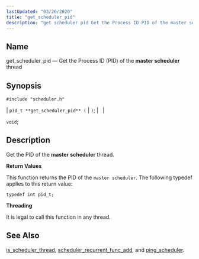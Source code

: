 ```yaml
---
lastUpdated: "03/26/2020"
title: "get_scheduler_pid"
description: "get scheduler pid Get the Process ID PID of the master scheduler thread pid t get scheduler pid void Get the PID of the master scheduler thread This function returns the PID of the master scheduler The following typedef applies to this return value typedef int pid t It is..."
---
```


<a name="apis.get_scheduler_pid"></a> 
## Name

get_scheduler_pid — Get the Process ID (PID) of the **master scheduler**           thread

## Synopsis

`#include "scheduler.h"`

| `pid_t **get_scheduler_pid** (` | `)`; |   |

`void`;<a name="idp64009184"></a> 
## Description

Get the PID of the **master scheduler**           thread.

**<a name="idp64011104"></a> Return Values**

This function returns the PID of the `master scheduler`. The following typedef applies to this return value:

`typedef int pid_t;`

**<a name="idp64013424"></a> Threading**

It is legal to call this function in any thread.

<a name="idp64014528"></a> 
## See Also

[is_scheduler_thread](/momentum/3/3-api/apis-is-scheduler-thread), [scheduler_recurrent_func_add](/momentum/3/3-api/apis-scheduler-recurrent-func-add), and [ping_scheduler](/momentum/3/3-api/apis-ping-scheduler).